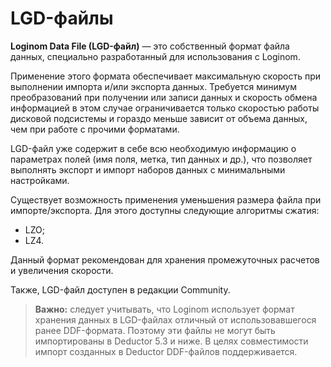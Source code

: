 # LGD-файлы

**Loginom Data File (LGD-файл)** — это собственный формат файла данных, специально разработанный для использования с Loginom.

Применение этого формата обеспечивает максимальную скорость при выполнении импорта и/или экспорта данных. Требуется минимум преобразований при получении или записи данных и скорость обмена информацией в этом случае ограничивается только скоростью работы дисковой подсистемы и гораздо меньше зависит от объема данных, чем при работе с прочими форматами.

LGD-файл уже содержит в себе всю необходимую информацию о параметрах полей (имя поля, метка, тип данных и др.), что позволяет выполнять экспорт и импорт наборов данных с минимальными настройками.

Существует возможность применения уменьшения размера файла при импорте/экспорта. Для этого доступны следующие алгоритмы сжатия:

* LZO;
* LZ4.

Данный формат рекомендован для хранения промежуточных расчетов и увеличения скорости.  

Также, LGD-файл доступен в редакции Community.  

>**Важно:** следует учитывать, что Loginom использует формат хранения данных в LGD-файлах отличный от использовавшегося ранее DDF-формата. Поэтому эти файлы не могут быть импортированы в Deductor 5.3 и ниже. В целях совместимости импорт созданных в Deductor DDF-файлов поддерживается.
